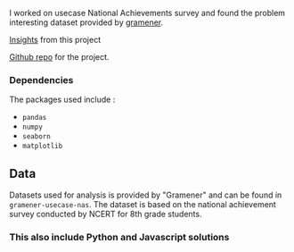 I worked on usecase National Achievements survey and found the problem interesting dataset provided by [gramener](https://www.gramener.com). 

[Insights](https://s3.ap-south-1.amazonaws.com/interngramener/webbbb.html)  from this project

[Github repo](https://github.com/venkatakrishnareddymallu/Gramener_Intern) for the project.

### Dependencies
The packages used include :
* `pandas`
* `numpy`
* `seaborn`
* `matplotlib`


## Data
Datasets used for analysis is provided by "Gramener" and can be found in `gramener-usecase-nas`. The dataset is based on the national achievement survey conducted by NCERT for 8th grade students.

### This also include Python and Javascript solutions
